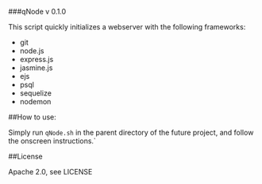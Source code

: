 ###qNode v 0.1.0

This script quickly initializes a webserver with the following frameworks:
- git
- node.js
- express.js
- jasmine.js
- ejs
- psql
- sequelize
- nodemon


##How to use:

Simply run `qNode.sh` in the parent directory of the future project, and follow
the onscreen instructions.`


##License

Apache 2.0, see LICENSE
